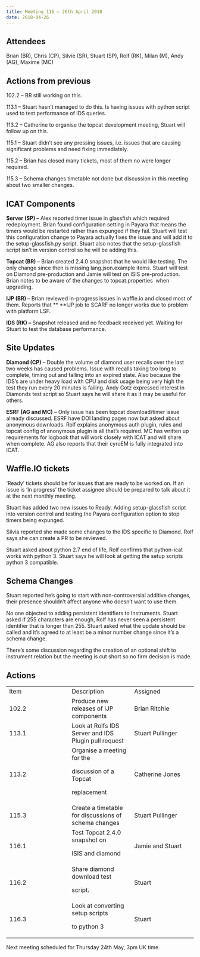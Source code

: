 ```yaml
---
title: Meeting 116 – 26th April 2018
date: 2018-04-26
---
```


## Attendees

Brian (BR), Chris (CP), Silvie (SR), Stuart (SP), Rolf (RK), Milan (M),
Andy (AG), Maxime (MC)

## Actions from previous

102.2 – BR still working on this.

113.1 – Stuart hasn’t managed to do this. Is having issues with python
script used to test performance of IDS queries.

113.2 – Catherine to organise the topcat development meeting, Stuart
will follow up on this.

115.1 – Stuart didn’t see any pressing issues, i.e. issues that are
causing significant problems and need fixing immediately.

115.2 – Brian has closed many tickets, most of them no were longer
required.

115.3 – Schema changes timetable not done but discussion in this meeting
about two smaller changes.

## ICAT Components

**Server (SP) –** Alex reported timer issue in glassfish which required
redeployment. Brian found configuration setting in Payara that means the
timers would be restarted rather than expunged if they fail. Stuart will
test this configuration change to Payara actually fixes the issue and
will add it to the setup-glassfish.py script. Stuart also notes that the
setup-glassfish script isn’t in version control so he will be adding
this.

**Topcat (BR) –** Brian created 2.4.0 snapshot that he would like
testing. The only change since then is missing lang.json.example items.
Stuart will test on Diamond pre-production and Jamie will test on ISIS
pre-production. Brian notes to be aware of the changes to
topcat.properties  when upgrading.

**IJP (BR) –** Brian reviewed in-progress issues in waffle.io and closed
most of them. Reports that \*\* \*\*IJP job to SCARF no longer works due to
problem with platform LSF.

**IDS (RK) –** Snapshot released and no feedback received yet. Waiting
for Stuart to test the database performance.

## Site Updates

**Diamond (CP)** – Double the volume of diamond user recalls over the
last two weeks has caused problems. Issue with recalls taking too long
to complete, timing out and falling into an expired state. Also because
the IDS’s are under heavy load with CPU and disk usage being very high
the test they run every 20 minutes is failing. Andy Gotz expressed
interest in Diamonds test script so Stuart says he will share it as it
may be useful for others.

**ESRF (AG and MC)** – Only issue has been topcat download/timer issue
already discussed. ESRF have DOI landing pages now but asked about
anonymous downloads. Rolf explains anonymous auth plugin, rules and
topcat config of anonymous plugin is all that’s required. MC has written
up requirements for logbook that will work closely with ICAT and will
share when complete. AG also reports that their cyroEM is fully
integrated into ICAT.

## Waffle.IO tickets

‘Ready’ tickets should be for issues that are ready to be worked on. If
an issue is ‘In progress’ the ticket assignee should be prepared to talk
about it at the next monthly meeting.

Stuart has added two new issues to Ready. Adding setup-glassfish script
into version control and testing the Payara configuration option to stop
timers being expunged.

Silvia reported she made some changes to the IDS specific to Diamond.
Rolf says she can create a PR to be reviewed.

Stuart asked about python 2.7 end of life, Rolf confirms that
python-icat works with python 3. Stuart says he will look at getting the
setup scripts python 3 compatible.

## Schema Changes

Stuart reported he’s going to start with non-controversial additive
changes, their presence shouldn’t affect anyone who doesn’t want to use
them.

No one objected to adding persistent identifiers to Instruments. Stuart
asked if 255 characters are enough, Rolf has never seen a persistent
identifier that is longer than 255. Stuart asked what the update should
be called and it’s agreed to at least be a minor number change since
it’s a schema change.

There’s some discussion regarding the creation of an optional shift to
instrument relation but the meeting is cut short so no firm decision is
made.

## Actions

<table>
<colgroup>
<col style="width: 33%" />
<col style="width: 33%" />
<col style="width: 33%" />
</colgroup>
<tbody>
<tr class="odd">
<td>Item</td>
<td>Description</td>
<td>Assigned</td>
</tr>
<tr class="even">
<td>102.2</td>
<td>Produce new releases of IJP components</td>
<td>Brian Ritchie</td>
</tr>
<tr class="odd">
<td>113.1</td>
<td>Look at Rolfs IDS Server and IDS Plugin pull request</td>
<td>Stuart Pullinger</td>
</tr>
<tr class="even">
<td>113.2</td>
<td>Organise a meeting for the
<p>discussion of a Topcat</p>
<p>replacement</p></td>
<td>Catherine Jones</td>
</tr>
<tr class="odd">
<td>115.3</td>
<td>Create a timetable for discussions of schema changes</td>
<td>Stuart Pullinger</td>
</tr>
<tr class="even">
<td>116.1</td>
<td>Test Topcat 2.4.0 snapshot on
<p>ISIS and diamond</p></td>
<td>Jamie and Stuart</td>
</tr>
<tr class="odd">
<td>116.2</td>
<td>Share diamond download test
<p>script.</p></td>
<td>Stuart</td>
</tr>
<tr class="even">
<td>116.3</td>
<td>Look at converting setup scripts
<p>to python 3</p></td>
<td>Stuart</td>
</tr>
</tbody>
</table>

Next meeting scheduled for Thursday 24th May, 3pm UK time.

